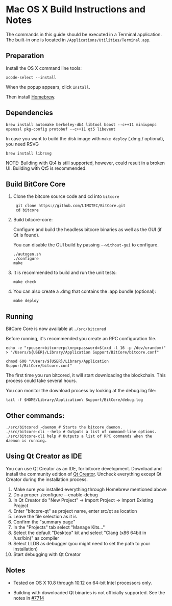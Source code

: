 Mac OS X Build Instructions and Notes
====================================
The commands in this guide should be executed in a Terminal application.
The built-in one is located in `/Applications/Utilities/Terminal.app`.

Preparation
-----------
Install the OS X command line tools:

`xcode-select --install`

When the popup appears, click `Install`.

Then install [Homebrew](http://brew.sh).

Dependencies
----------------------

    brew install automake berkeley-db4 libtool boost --c++11 miniupnpc openssl pkg-config protobuf --c++11 qt5 libevent

In case you want to build the disk image with `make deploy` (.dmg / optional), you need RSVG

    brew install librsvg

NOTE: Building with Qt4 is still supported, however, could result in a broken UI. Building with Qt5 is recommended.

Build BitCore Core
------------------------

1. Clone the bitcore source code and cd into `bitcore`

        git clone https://github.com/LIMXTEC/BitCore.git
        cd bitcore

2.  Build bitcore-core:

    Configure and build the headless bitcore binaries as well as the GUI (if Qt is found).

    You can disable the GUI build by passing `--without-gui` to configure.

        ./autogen.sh
        ./configure
        make

3.  It is recommended to build and run the unit tests:

        make check

4.  You can also create a .dmg that contains the .app bundle (optional):

        make deploy

Running
-------

BitCore Core is now available at `./src/bitcored`

Before running, it's recommended you create an RPC configuration file.

    echo -e "rpcuser=bitcorerpc\nrpcpassword=$(xxd -l 16 -p /dev/urandom)" > "/Users/${USER}/Library/Application Support/BitCore/bitcore.conf"

    chmod 600 "/Users/${USER}/Library/Application Support/BitCore/bitcore.conf"

The first time you run bitcored, it will start downloading the blockchain. This process could take several hours.

You can monitor the download process by looking at the debug.log file:

    tail -f $HOME/Library/Application\ Support/BitCore/debug.log

Other commands:
-------

    ./src/bitcored -daemon # Starts the bitcore daemon.
    ./src/bitcore-cli --help # Outputs a list of command-line options.
    ./src/bitcore-cli help # Outputs a list of RPC commands when the daemon is running.

Using Qt Creator as IDE
------------------------
You can use Qt Creator as an IDE, for bitcore development.
Download and install the community edition of [Qt Creator](https://www.qt.io/download/).
Uncheck everything except Qt Creator during the installation process.

1. Make sure you installed everything through Homebrew mentioned above
2. Do a proper ./configure --enable-debug
3. In Qt Creator do "New Project" -> Import Project -> Import Existing Project
4. Enter "bitcore-qt" as project name, enter src/qt as location
5. Leave the file selection as it is
6. Confirm the "summary page"
7. In the "Projects" tab select "Manage Kits..."
8. Select the default "Desktop" kit and select "Clang (x86 64bit in /usr/bin)" as compiler
9. Select LLDB as debugger (you might need to set the path to your installation)
10. Start debugging with Qt Creator

Notes
-----

* Tested on OS X 10.8 through 10.12 on 64-bit Intel processors only.

* Building with downloaded Qt binaries is not officially supported. See the notes in [#7714](https://github.com/bitcore-project/bitcore-core/issues/7714)
